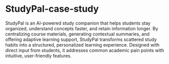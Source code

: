 # StudyPal-case-study
StudyPal is an AI-powered study companion that helps students stay organized, understand concepts faster, and retain information longer. By centralizing course materials, generating contextual summaries, and offering adaptive learning support, StudyPal transforms scattered study habits into a structured, personalized learning experience. Designed with direct input from students, it addresses common academic pain points with intuitive, user-friendly features.
